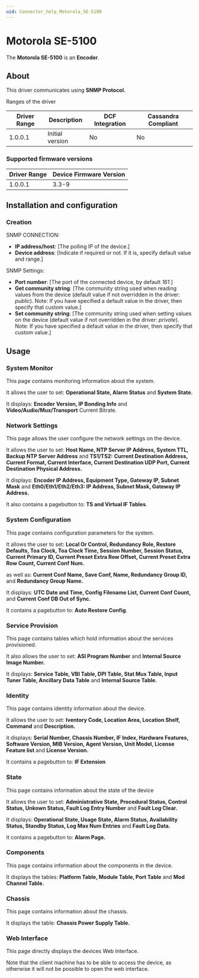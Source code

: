 ```yaml
---
uid: Connector_help_Motorola_SE-5100
---
```


# Motorola SE-5100

The **Motorola SE-5100** is an **Encoder**.

## About

This driver communicates using **SNMP Protocol.**



Ranges of the driver

| **Driver Range** | **Description** | **DCF Integration** | **Cassandra Compliant** |
|------------------|-----------------|---------------------|-------------------------|
| 1.0.0.1          | Initial version | No                  | No                      |

### Supported firmware versions

| **Driver Range** | **Device Firmware Version** |
|------------------|-----------------------------|
| 1.0.0.1          | 3.3-9                       |

## Installation and configuration

### Creation



SNMP CONNECTION:

- **IP address/host**: \[The polling IP of the device.\]
- **Device address**: \[Indicate if required or not. If it is, specify default value and range.\]

SNMP Settings:

- **Port number**: \[The port of the connected device, by default *161*.\]
- **Get community string**: \[The community string used when reading values from the device
  (default value if not overridden in the driver: *public*).
  Note: If you have specified a default value in the driver, then specify that custom value.\]
- **Set community string**: \[The community string used when setting values on the device
  (default value if not overridden in the driver: *private*).
  Note: If you have specified a default value in the driver, then specify that custom value.\]

## Usage



### System Monitor

This page contains monitoring information about the system.

It allows the user to set: **Operational State, Alarm Status** and **System State.**

It displays: **Encoder Version, IP Bonding Info** and **Video/Audio/Mux/Transport** Current Bitrate.



### Network Settings

This page allows the user configure the network settings on the device.

It allows the user to set: **Host Name, NTP Server IP Address, System TTL, Backup NTP Server Address** and **TS1/TS2:** **Current Destination Address, Current Format, Current Interface, Current Destination UDP Port, Current Destination Physical Address.**

It displays: **Encoder IP Address, Equipment Type, Gateway IP, Subnet Mask** and **Eth0/Eth1/Eth2/Eth3: IP Address, Subnet Mask, Gateway IP Address.**

It also contains a pagebutton to: **TS and Virtual IF Tables**.



### System Configuration

This page contains configuration parameters for the system.

It allows the user to set: **Local Or Control, Redundancy Role, Restore Defaults, Toa Clock, Toa Clock Time, Session Number, Session Status, Current Primary ID, Current Preset Extra Row Offset, Current Preset Extra Row Count, Current Conf Num.**

as well as: **Current Conf Name, Save Conf, Name, Redundancy Group ID,** and **Redundancy Group Name.**

It displays: **UTC Date and Time, Config Filename List, Current Conf Count,** and **Current Conf DB Out of Sync.**

It contains a pagebutton to: **Auto Restore Config**.



### Service Provision

This page contains tables which hold information about the services provisioned.

It also allows the user to set: **ASI Program Number** and **Internal Source Image Number.**

It displays: **Service Table, VBI Table, DPI Table, Stat Mux Table, Input Tuner Table, Ancillary Data Table** and **Internal Source Table.**



### Identity

This page contains identity information about the device.

It allows the user to set: **Iventory Code, Location Area, Location Shelf, Command** and **Description.**

it displays: **Serial Number, Chassis Number, IF Index, Hardware Features, Software Version, MIB Version, Agent Version, Unit Model, License Feature list** and **License Version.**

It contains a pagebutton to: **IF Extension**



### State

This page contains information about the state of the device

It allows the user to set: **Administrative State, Procedural Status, Control Status, Unkown Status, Fault Log Entry Number** and **Fault Log Clear.**

It displays: **Operational State, Usage State, Alarm Status, Availability Status, Standby Status, Log Max Num Entries** and **Fault Log Data.**

It contains a pagebutton to: **Alarm Page.**



### Components

This page contains information about the components in the device.

It displays the tables: **Platform Table, Module Table, Port Table** and **Mod Channel Table.**



### Chassis

This page contains information about the chassis.

It displays the table: **Chassis Power Supply Table.**



### Web Interface

This page directly displays the devices Web Interface.

Note that the client machine has to be able to access the device, as otherwise it will not be possible to open the web interface.
